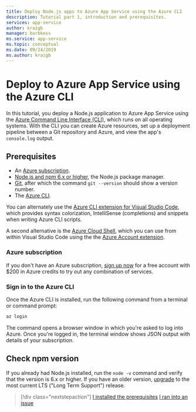 ```yaml
---
title: Deploy Node.js apps to Azure App Service using the Azure CLI
description: Tutorial part 1, introduction and prerequisites.
services: app-service
author: kraigb
manager: barbkess
ms.service: app-service
ms.topic: conceptual
ms.date: 09/24/2019
ms.author: kraigb
---
```


# Deploy to Azure App Service using the Azure CLI

In this tutorial, you deploy a Node.js application to Azure App Service using the [Azure Command Line Interface (CLI)](https://docs.microsoft.com/cli/azure/overview?view=azure-cli-latest), which runs on all operating systems. With the CLI you can create Azure resources, set up a deployment pipeline between a Git repository and Azure, and view the app's `console.log` output.

## Prerequisites

- An [Azure subscription](#azure-subscription).
- [Node.js and npm 6.x or higher](https://nodejs.org/en/download), the Node.js package manager.
- [Git](https://git-scm.com/downloads), after which the command `git --version` should show a version number.
- The [Azure CLI](https://docs.microsoft.com/cli/azure/install-azure-cli).

You can alternately use the [Azure CLI extension for Visual Studio Code](https://marketplace.visualstudio.com/items?itemName=ms-vscode.azurecli), which provides syntax colorization, IntelliSense (completions) and snippets when writing Azure CLI scripts.

A second alternative is the [Azure Cloud Shell](https://docs.microsoft.com/azure/cloud-shell/overview), which you can use from within Visual Studio Code using the the [Azure Account extension](https://marketplace.visualstudio.com/items?itemName=ms-vscode.azure-account).

### Azure subscription

If you don't have an Azure subscription, [sign up now](https://azure.microsoft.com/en-us/free/?utm_source=campaign&utm_campaign=vscode-tutorial-node-git&mktingSource=vscode-tutorial-node-git) for a free account with $200 in Azure credits to try out any combination of services.

### Sign in to the Azure CLI

Once the Azure CLI is installed, run the following command from a terminal or command prompt:

```bash
az login
```

The command opens a browser window in which you're asked to log into Azure. Once you're logged in, the terminal window shows JSON output with details of your subscription.

## Check npm version

If you already had Node.js installed, run the `node -v` command and verify that the version is 6.x or higher. If you have an older version, [upgrade](https://nodejs.org/en/download/) to the most current LTS ("Long Term Support") release.

> [!div class="nextstepaction"]
> [I installed the prerequisites](tutorial-vscode-azure-cli-node-02.md) [I ran into an issue](https://www.research.net/r/PWZWZ52?tutorial=node-deployment&step=getting-started)
